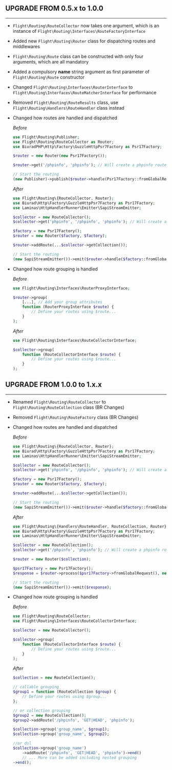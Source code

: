 ## UPGRADE FROM 0.5.x to 1.0.0

---

-   `Flight\Routing\RouteCollector` now takes one argument, which is an instance of `Flight\Routing\Interfaces\RouteFactoryInterface`
-   Added new `Flight\Routing\Router` class for dispatching routes and middlewares
-   `Flight\Routing\Route` class can be constructed with only four arguments, which are all mandatory
-   Added a compulsory **name** string argument as first parameter of `Flight\Routing\Route` constructor
-   Changed `Flight\Routing\Interfaces\RouterInterface` to `Flight\Routing\Interfaces\RouteMatcherInterface` for performance
-   Removed `Flight\Routing\RouteResults` class, use `Flight\Routing\Handlers\RouteHandler` class instead
-   Changed how routes are handled and dispatched

    _Before_

    ```php
    use Flight\Routing\Publisher;
    use Flight\Routing\RouteCollector as Router;
    use BiuradPHP\Http\Factory\GuzzleHttpPsr7Factory as Psr17Factory;

    $router = new Router(new Psr17Factory());

    $router->get('/phpinfo', 'phpinfo'); // Will create a phpinfo route.

    // Start the routing
    (new Publisher)->publish($router->handle(Psr17Factory::fromGlobalRequest()));
    ```

    _After_

    ```php
    use Flight\Routing\{RouteCollector, Router};
    use Biurad\Http\Factory\GuzzleHttpPsr7Factory as Psr17Factory;
    use Laminas\HttpHandlerRunner\Emitter\SapiStreamEmitter;

    $collector = new RouteCollector();
    $collector->get('phpinfo', '/phpinfo', 'phpinfo'); // Will create a phpinfo route.

    $factory = new Psr17Factory();
    $router = new Router($factory, $factory);

    $router->addRoute(...$collector->getCollection());

    // Start the routing
    (new SapiStreamEmitter())->emit($router->handle($factory::fromGlobalRequest()));
    ```

-   Changed how route grouping is handled

    _Before_

    ```php
    use Flight\Routing\Interfaces\RouterProxyInterface;

    $router->group(
        [...], // Add your group attributes
        function (RouterProxyInterface $route) {
            // Define your routes using $route...
        }
    );
    ```

    _After_

    ```php
    use Flight\Routing\Interfaces\RouteCollectorInterface;

    $collector->group(
        function (RouteCollectorInterface $route) {
            // Define your routes using $route...
        }
    );
    ```

## UPGRADE FROM 1.0.0 to 1.x.x

---

- Renamed `Flight\Routing\RouteCollector` to `Flight\Routing\RouteCollection` class (BR Changes)
- Removed `Flight\Routing\RouteFactory` class (BR Changes)
- Changed how routes are handled and dispatched

    _Before_

    ```php
    use Flight\Routing\{RouteCollector, Router};
    use Biurad\Http\Factory\GuzzleHttpPsr7Factory as Psr17Factory;
    use Laminas\HttpHandlerRunner\Emitter\SapiStreamEmitter;

    $collector = new RouteCollector();
    $collector->get('phpinfo', '/phpinfo', 'phpinfo'); // Will create a phpinfo route.

    $factory = new Psr17Factory();
    $router = new Router($factory, $factory);

    $router->addRoute(...$collector->getCollection());

    // Start the routing
    (new SapiStreamEmitter())->emit($router->handle($factory::fromGlobalRequest()));
    ```

    _After_

    ```php
    use Flight\Routing\{Handlers\RouteHandler, RouteCollection, Router};
    use Biurad\Http\Factory\GuzzleHttpPsr7Factory as Psr17Factory;
    use Laminas\HttpHandlerRunner\Emitter\SapiStreamEmitter;

    $collector = new RouteCollection();
    $collector->get('/phpinfo', 'phpinfo'); // Will create a phpinfo route.

    $router = new Router($collection);

    $psr17Factory = new Psr17Factory();
    $response = $router->process($psr17Factory->fromGlobalRequest(), new RouteHandler($psr17Factory));

    // Start the routing
    (new SapiStreamEmitter())->emit($response);
    ```

-   Changed how route grouping is handled

    _Before_

    ```php
    use Flight\Routing\RouteCollector;
    use Flight\Routing\Interfaces\RouteCollectorInterface;

    $collector = new RouteCollector();

    $collector->group(
        function (RouteCollectorInterface $route) {
            // Define your routes using $route...
        }
    );
    ```

    _After_

    ```php
    $collection = new RouteCollection();

    // callable grouping
    $group1 = function (RouteCollection $group) {
        // Define your routes using $group...
    };

    // or collection grouping
    $group2 = new RouteCollection();
    $group2->addRoute('/phpinfo', 'GET|HEAD', 'phpinfo');

    $collection->group('group_name', $group1);
    $collection->group('group_name', $group2);

    //or dsl
    $collection->group('group_name')
        ->addRoute('/phpinfo', 'GET|HEAD', 'phpinfo')->end()
        // ... More can be added including nested grouping
    ->end();
    ```

